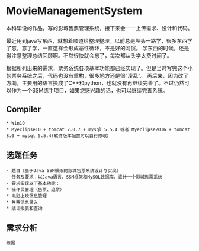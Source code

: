 ﻿#  MovieManagementSystem

本科毕设的作品，写的影城售票管理系统，接下来会一一上传需求、设计和代码。

最近用到java写东西，就想着顺道给整理整理。以前总是埋头一路学，很多东西学了忘，忘了学，一直这样会形成恶性循环，不是好的习惯。
学东西的时候，还是得注意整理总结回顾啊。不然很快就会忘了，每次都从头学太费时间了。

根据所列出来的需求，票务系统各项基本功能都已经实现了。但是当时写完这个小的票务系统之后，代码也没有重构，很多地方还是很”凌乱“。
再后来，因为改了方向，主要用的语言换成了C++和python，也就没有再继续完善了。不过仍然可以作为一个SSM练手项目，如果您感兴趣的话，也可以继续完善系统。

## Compiler
	* Win10
	* Myeclipse10 + tomcat 7.0.7 + mysql 5.5.4 或者 Myeclipse2016 + tomcat 8.0 + mysql 5.5.4(软件版本配置可以自行修改）
	
## 选题任务
    - 题目《基于Java SSM框架的影城售票系统设计与实现》
    - 任务及要求：以Java语言、SSM框架和MySQL数据库，设计一个影城售票系统
    - 要求实现以下基本功能：
	* 操作员管理（售票、退票）
	* 电影上映信息管理
	* 售票信息录入
	* 统计报表和查询
## 需求分析
	根据

